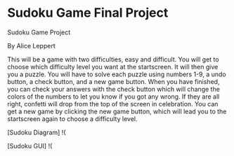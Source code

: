 # Sudoku Game Final Project

Sudoku Game Project

By Alice Leppert

This will be a game with two difficulties, easy and difficult. You will get to choose which difficulty level you want at the startscreen. It will then give you a puzzle. You will have to solve each puzzle using numbers 1-9, a undo button, a check button, and a new game button. When you have finished, you can check your answers with the check button which will change the colors of the numbers to let you know if you got any wrong. If they are all right, confetti will drop from the top of the screen in celebration. You can get a new game by clicking the new game button, which will lead you to the startscreen again to choose a difficulty level.

[Sudoku Diagram] !(

[Sudoku GUI] !(
